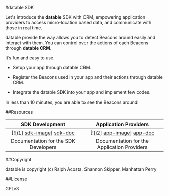 
#datable SDK

Let's introduce the **datable** SDK with CRM, empowering application providers to access micro-location based data, and communicate with those in real time.

datable provide the way allows you to detect Beacons around easily and interact with them. You can control over the actions of each Beacons through **datable CRM**.

It’s fun and easy to use. 

* Setup your app through datable CRM.

* Register the Beacons used in your app and their actions through datable CRM.

* Integrate the datable SDK into your app and implement few codes.

In less than 10 minutes, you are able to see the Beacons around!


##Resources

| SDK Development 							| Application Providers 							|
|:-----------------------------------------:|:-------------------------------------------------:|
| [![i1] [sdk-image]] [sdk-doc]	    		| [![i2] [app-image]] [app-doc]   					|
| Documentation for the SDK Developers	    | Documentation for the Application Providers       |

##Copyright

datable is copyright (c) Ralph Acosta, Shannon Skipper, Manhattan Perry

[sdk-doc]: https://github.com/SkuRun/SRBeacon/wiki/SDK-Development
[sdk-image]: https://github.com/SkuRun/SRBeacon/wiki/images/sdk.png
[app-doc]: https://github.com/SkuRun/SRBeacon/wiki/Application-Providers
[app-image]: https://github.com/SkuRun/SRBeacon/wiki/images/app.png

##License

GPLv3
